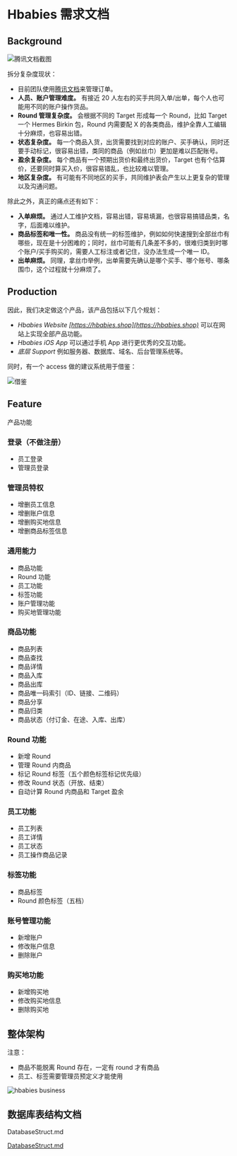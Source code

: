 # Hbabies 需求文档

## Background

![腾讯文档截图](background.jpg)

拆分复杂度现状：
- 目前团队使用[腾讯文档](https://docs.qq.com)来管理订单。
- **人员、账户管理难度。** 有接近 20 人左右的买手共同入单/出单，每个人也可能用不同的账户操作货品。
- **Round 管理复杂度。** 会根据不同的 Target 形成每一个 Round，比如 Target 一个 Hermes Birkin 包，Round 内需要配 X 的各类商品，维护全靠人工编辑十分麻烦，也容易出错。
- **状态复杂度。** 每一个商品入货，出货需要找到对应的账户、买手确认，同时还要手动标记，很容易出错，类同的商品（例如丝巾）更加是难以匹配账号。
- **盈余复杂度。** 每个商品有一个预期出货价和最终出货价，Target 也有个估算价，还要同时算买入价，很容易错乱，也比较难以管理。
- **地区复杂度。** 有可能有不同地区的买手，共同维护表会产生以上更复杂的管理以及沟通问题。

除此之外，真正的痛点还有如下：
- **入单麻烦。** 通过人工维护文档，容易出错，容易填漏，也很容易搞错品类，名字，后面难以维护。
- **商品标签和唯一性。** 商品没有统一的标签维护，例如如何快速搜到全部丝巾有哪些，现在是十分困难的；同时，丝巾可能有几条差不多的，很难归类到时哪个账户/买手购买的，需要人工标注或者记住，没办法生成一个唯一 ID。
- **出单麻烦。** 同理，拿丝巾举例，出单需要先确认是哪个买手、哪个账号、哪条围巾，这个过程就十分麻烦了。

## Production

因此，我们决定做这个产品，该产品包括以下几个规划：
- _Hbabies Website [https://hbabies.shop](https://hbabies.shop)_ 可以在网站上实现全部产品功能。
- _Hbabies iOS App_ 可以通过手机 App 进行更优秀的交互功能。
- _底层 Support_ 例如服务器、数据库、域名、后台管理系统等。

同时，有一个 access 做的建议系统用于借鉴：

![借鉴](reference.jpg)

## Feature

产品功能

### 登录（不做注册）

- 员工登录
- 管理员登录

### 管理员特权

- 增删员工信息
- 增删账户信息
- 增删购买地信息
- 增删商品标签信息

### 通用能力

- 商品功能
- Round 功能
- 员工功能
- 标签功能
- 账户管理功能
- 购买地管理功能

### 商品功能

- 商品列表
- 商品查找
- 商品详情
- 商品入库
- 商品出库
- 商品唯一码索引（ID、链接、二维码）
- 商品分享
- 商品归类
- 商品状态（付订金、在途、入库、出库）

### Round 功能

- 新增 Round
- 管理 Round 内商品
- 标记 Round 标签（五个颜色标签标记优先级）
- 修改 Round 状态（开放、结束）
- 自动计算 Round 内商品和 Target 盈余

### 员工功能

- 员工列表
- 员工详情
- 员工状态
- 员工操作商品记录

### 标签功能

- 商品标签
- Round 颜色标签（五档）

### 账号管理功能

- 新增账户
- 修改账户信息
- 删除账户

### 购买地功能

- 新增购买地
- 修改购买地信息
- 删除购买地

## 整体架构

注意：
- 商品不能脱离 Round 存在，一定有 round 才有商品
- 员工、标签需要管理员预定义才能使用

![hbabies business](hbabies.png)

## 数据库表结构文档

DatabaseStruct.md

[DatabaseStruct.md](DatabaseStruct.md)